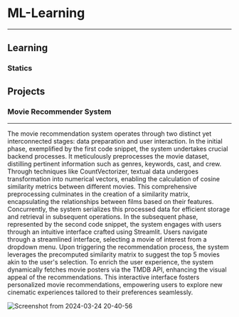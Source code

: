 # ML-Learning
____
## Learning

### Statics
## Projects

### Movie Recommender System
____

The movie recommendation system operates through two distinct yet interconnected stages: data preparation and user interaction. In the initial phase, exemplified by the first code snippet, the system undertakes crucial backend processes. It meticulously preprocesses the movie dataset, distilling pertinent information such as genres, keywords, cast, and crew. Through techniques like CountVectorizer, textual data undergoes transformation into numerical vectors, enabling the calculation of cosine similarity metrics between different movies. This comprehensive preprocessing culminates in the creation of a similarity matrix, encapsulating the relationships between films based on their features. Concurrently, the system serializes this processed data for efficient storage and retrieval in subsequent operations. In the subsequent phase, represented by the second code snippet, the system engages with users through an intuitive interface crafted using Streamlit. Users navigate through a streamlined interface, selecting a movie of interest from a dropdown menu. Upon triggering the recommendation process, the system leverages the precomputed similarity matrix to suggest the top 5 movies akin to the user's selection. To enrich the user experience, the system dynamically fetches movie posters via the TMDB API, enhancing the visual appeal of the recommendations. This interactive interface fosters personalized movie recommendations, empowering users to explore new cinematic experiences tailored to their preferences seamlessly.


![Screenshot from 2024-03-24 20-40-56](https://github.com/Abhay-Kanwasi/ML-Learning/assets/78997764/8ff6ade0-a934-4591-b16e-37c3062f15e6)
